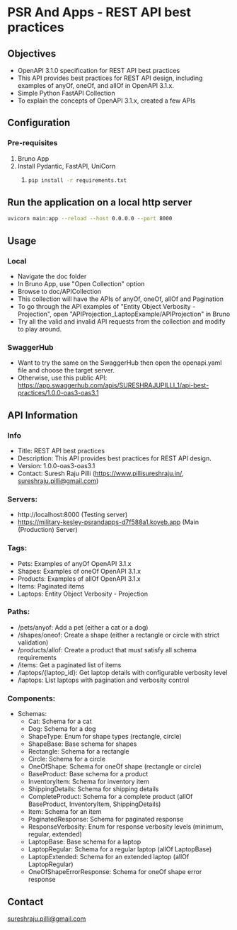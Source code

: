 # PSR And Apps - REST API best practices

## Objectives
- OpenAPI 3.1.0 specification for REST API best practices
- This API provides best practices for REST API design, including examples of anyOf, oneOf, and allOf in OpenAPI 3.1.x.
- Simple Python FastAPI Collection
- To explain the concepts of OpenAPI 3.1.x, created a few APIs

## Configuration
### Pre-requisites
1. Bruno App
2. Install Pydantic, FastAPI, UniCorn
   1. ```sh
      pip install -r requirements.txt


## Run the application on a local http server
```sh
uvicorn main:app --reload --host 0.0.0.0 --port 8000
```
## Usage
### Local
- Navigate the doc folder
- In Bruno App, use "Open Collection" option
- Browse to doc/APICollection
- This collection will have the APIs of anyOf, oneOf, allOf and Pagination
- To go through the API examples of "Entity Object Verbosity - Projection", open "APIProjection_LaptopExample/APIProjection" in Bruno
- Try all the valid and invalid API requests from the collection and modify to play around.

### SwaggerHub
- Want to try the same on the SwaggerHub then open the openapi.yaml file and choose the target server.
- Otherwise, use this public API: https://app.swaggerhub.com/apis/SURESHRAJUPILLI_1/api-best-practices/1.0.0-oas3-oas3.1

## API Information
### Info
   - Title: REST API best practices
   - Description: This API provides best practices for REST API design.
   - Version: 1.0.0-oas3-oas3.1
   - Contact: Suresh Raju Pilli (https://www.pillisureshraju.in/, sureshraju.pilli@gmail.com)

### Servers:
   - http://localhost:8000 (Testing server)
   - https://military-kesley-psrandapps-d7f588a1.koyeb.app (Main (Production) Server)

### Tags:
   - Pets: Examples of anyOf OpenAPI 3.1.x
   - Shapes: Examples of oneOf OpenAPI 3.1.x
   - Products: Examples of allOf OpenAPI 3.1.x
   - Items: Paginated items
   - Laptops: Entity Object Verbosity - Projection
 
### Paths:
   - /pets/anyof: Add a pet (either a cat or a dog)
   - /shapes/oneof: Create a shape (either a rectangle or circle with strict validation)
   - /products/allof: Create a product that must satisfy all schema requirements
   - /items: Get a paginated list of items
   - /laptops/{laptop_id}: Get laptop details with configurable verbosity level
   - /laptops: List laptops with pagination and verbosity control
 
### Components:
 - Schemas:
   - Cat: Schema for a cat
   - Dog: Schema for a dog
   - ShapeType: Enum for shape types (rectangle, circle)
   - ShapeBase: Base schema for shapes
   - Rectangle: Schema for a rectangle
   - Circle: Schema for a circle
   - OneOfShape: Schema for oneOf shape (rectangle or circle)
   - BaseProduct: Base schema for a product
   - InventoryItem: Schema for inventory item
   - ShippingDetails: Schema for shipping details
   - CompleteProduct: Schema for a complete product (allOf BaseProduct, InventoryItem, ShippingDetails)
   - Item: Schema for an item
   - PaginatedResponse: Schema for paginated response
   - ResponseVerbosity: Enum for response verbosity levels (minimum, regular, extended)
   - LaptopBase: Base schema for a laptop
   - LaptopRegular: Schema for a regular laptop (allOf LaptopBase)
   - LaptopExtended: Schema for an extended laptop (allOf LaptopRegular)
   - OneOfShapeErrorResponse: Schema for oneOf shape error response

## Contact
sureshraju.pilli@gmail.com
